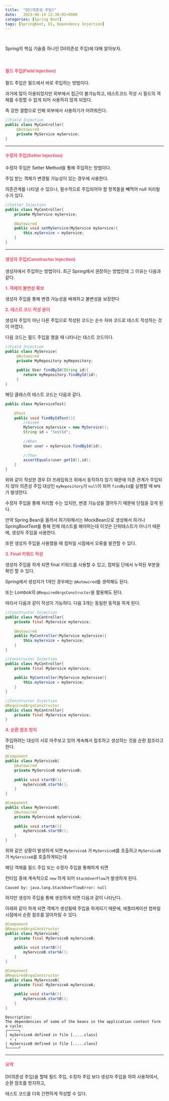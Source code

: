 ```yaml
---
title:  "DI(의존성 주입)"
date:   2023-06-19 22:30:02+0900
categories: [Spring Boot]
tags: [SpringBoot, DI, Dependency Injection]
---
```


<br>

Spring의 핵심 기술중 하나인 DI(의존성 주입)에 대해 알아보자.

<br>

#### **<span style="color:#ef5369">필드 주입(Field Injection)</span>**

필드 주입은 필드에서 바로 주입하는 방법이다. 

과거에 많이 이용되었지만 외부에서 접근이 불가능하고, 테스트코드 작성 시 필드의 객체를 수정할 수 없게 되어 사용하지 않게 되었다.

즉 강한 결합으로 인해 외부에서 사용하기가 어려워진다.

```java
//Field Injection
public class MyController{
     @Autowired
     private MyService myService;
}
```
---

#### **<span style="color:#ef5369">수정자 주입(Setter Injection)</span>**

수정자 주입은 Setter Method을 통해 주입하는 방법이다. 

주입 받는 객체가 변경될 가능성이 있는 경우에 사용한다.

의존관계를 나타낼 수 있으나, 필수적으로 주입되어야 할 항목들을 빼먹어 null 처리될 수가 있다.

```java
//Setter Injection
public class MyController{
    private MyService myService;
    
    @Autowired
    public void setMyService(MyService myService){
    	this.myService = myService;
    }
}
```

---
#### **<span style="color:#ef5369">생성자 주입(Constructor Injection)</span>**

생성자에서 주입하는 방법이다. 최근 Spring에서 권장하는 방법인데 그 이유는 다음과 같다.


**<span style="color:#ef5369">1. 객체의 불변성 확보</span>**

생성자 주입을 통해 변경 가능성을 배제하고 불변성을 보장한다


**<span style="color:#ef5369">2. 테스트 코드 작성 용이</span>**

생성자 주입이 아닌 다른 주입으로 작성된 코드는 순수 자바 코드로 테스트 작성하는 것이 어렵다.

다음 코드는 필드 주입을 했을 때 나타나는 테스트 코드이다.

```java
//Field Injection
public class MyService{
     @Autowired
     private MyRepository myRepository;
     
     public User findById(String id){
     	return myRepository.findById(id);
     }
}
```

해당 클래스의 테스트 코드는 다음과 같다.

```java
public class MyServiceTest{
	
    @Test
    public void findByIdTest(){
    	//Given
        MyService myService = new MyService();
        String id = "testId";
        
        //When
        User user = myService.findById(id);
        
        //Then
        assertEquals(user.getId(),id);
    }
}
```

위와 같이 작성한 경우 DI 프레임워크 위에서 동작하지 않기 때문에 의존 관계가 주입되지 않아 의존성 주입 대상인 `myRepository`가 `null`이 되어 `findById`를 실행할 때 `NPE`가 발생한다. 

수정자 주입을 통해 처리할 수는 있지만, 변경 가능성을 열어두기 때문에 단점을 갖게 된다.

만약 Spring Bean을 올려서 하기위해서는 MockBean으로 생성해서 하거나 SpringBootTest를 통해 전체 테스트를 해야하는데 이것은 단위테스트가 아니기 때문에, 생성자 주입을 사용한다.

또한 생성자 주입을 사용했을 때 컴파일 시점에서 오류를 발견할 수 있다.


**<span style="color:#ef5369">3. Final 키워드 작성</span>**

생성자 주입을 하게 되면 final 키워드를 사용할 수 있고, 컴파일 단에서 누락된 부분을 확인 할 수 있다.

Spring에서 생성자가 1개인 경우에는 `@Autowired`를 생략해도 된다.

또는 Lombok의 `@RequiredArgsConstructor`을 활용해도 된다.

따라서 다음과 같이 작성이 가능하다. 다음 3개는 동일한 동작을 하게 된다.

```java
//Constructor Injection
public class MyController{
    private final MyService myService;
    
    @Autowired
    public MyController(MyService myService){
    	this.myService = myService;
    }
}
```

```java
//Constructor Injection
public class MyController{
    private final MyService myService;
    
    public MyController(MyService myService){
    	this.myService = myService;
    }
}
```

```java
//Constructor Injection
@RequiredArgsConstructor
public class MyController{
    private final MyService myService;
}
```


**<span style="color:#ef5369">4. 순환 참조 방지</span>**

주입하려는 대상이 서로 마주보고 있어 계속해서 참조하고 생성하는 것을 순환 참조라고 한다.

```java
@Component
public class MyServiceA{
    @Autowired
    private MyServiceB myServiceB;
    
    public void startB(){
        myServiceB.startA();
    }
}

@Component
public class MyServiceB{
    @Autowired
    private MyServiceA myServiceA;
    
    public void startA(){
        myServiceA.startB();
    }
}
```
위와 같은 상황이 발생하게 되면 `MyServiceA` 가 `MyServiceB`를 호출하고 `MyServiceB`가 `MyServiceA`를 호출하게되는데 

해당 객체를 필드 주입 또는 수정자 주입을 통해하게 되면 

런타임 중에 계속적으로 `new` 하게 되어 `StackOverFlow`가 발생하게 된다.

```
Caused by: java.lang.StackOverflowError: null
```

하지만 생성자 주입을 통해 생성하게 되면 다음과 같이 나타난다.

아래와 같이 하게 되면 객체가 생성될때 주입을 하게되기 때문에, 애플리케이션 컴파일 시점에서 순환 참조를 알아차릴 수 있다.

```java
@Component
@RequiredArgsConstructor
public class MyServiceA{
    private final MyServiceB myServiceB;
    
    public void startB(){
        myServiceB.startA();
    }
}

@Component
@RequiredArgsConstructor
public class MyServiceB{
    private final MyServiceA myServiceA;
    
    public void startA(){
        myServiceA.startB();
    }
}
```
```
Description: 
The dependencies of some of the beans in the application context form a cycle: 
┌─────┐ 
| myServiceA defined in file [.....class]
  ↑ ↓ 
| myServiceB defined in file [.....class]
└─────┘
```

---

#### **<span style="color:#ef5369">요약</span>**

DI(의존성 주입)을 할때 필드 주입, 수정자 주입 보다 생성자 주입을 하여 사용하여서, 순환 참조를 방지하고,

테스트 코드를 더욱 간편하게 작성할 수 있다.